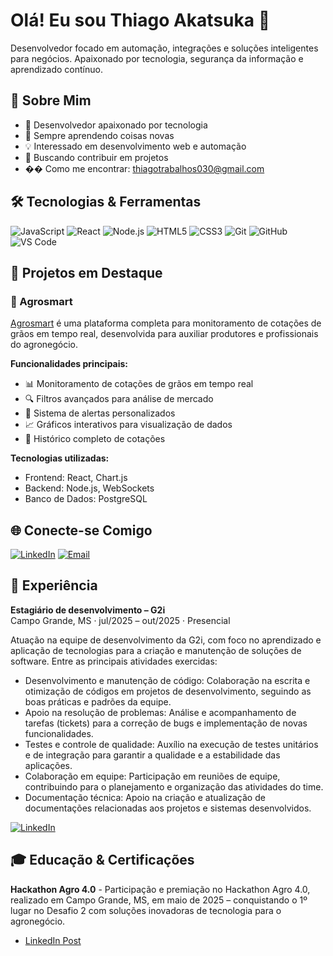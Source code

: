 # Olá! Eu sou Thiago Akatsuka 👋
Desenvolvedor focado em automação, integrações e soluções inteligentes para negócios. Apaixonado por tecnologia, segurança da informação e aprendizado contínuo.

## 🚀 Sobre Mim
<!-- Personalize sua bio aqui -->
- 🔭 Desenvolvedor apaixonado por tecnologia
- 🌱 Sempre aprendendo coisas novas
- 💡 Interessado em desenvolvimento web e automação
- 🎯 Buscando contribuir em projetos 
- �� Como me encontrar: [thiagotrabalhos030@gmail.com](mailto:thiagotrabalhos030@gmail.com)

## 🛠️ Tecnologias & Ferramentas
<!-- Adicione ou remova badges conforme suas tecnologias -->
![JavaScript](https://img.shields.io/badge/-JavaScript-F7DF1E?style=flat-square&logo=javascript&logoColor=black)
![React](https://img.shields.io/badge/-React-61DAFB?style=flat-square&logo=react&logoColor=black)
![Node.js](https://img.shields.io/badge/-Node.js-339933?style=flat-square&logo=node.js&logoColor=white)
![HTML5](https://img.shields.io/badge/-HTML5-E34F26?style=flat-square&logo=html5&logoColor=white)
![CSS3](https://img.shields.io/badge/-CSS3-1572B6?style=flat-square&logo=css3&logoColor=white)
![Git](https://img.shields.io/badge/-Git-F05032?style=flat-square&logo=git&logoColor=white)
![GitHub](https://img.shields.io/badge/-GitHub-181717?style=flat-square&logo=github&logoColor=white)
![VS Code](https://img.shields.io/badge/-VS%20Code-007ACC?style=flat-square&logo=visual-studio-code&logoColor=white)

## 🎯 Projetos em Destaque

### 🌾 Agrosmart
[Agrosmart](https://github.com/YamanariMatt/Agrosmart) é uma plataforma completa para monitoramento de cotações de grãos em tempo real, desenvolvida para auxiliar produtores e profissionais do agronegócio.

**Funcionalidades principais:**
- 📊 Monitoramento de cotações de grãos em tempo real
- 🔍 Filtros avançados para análise de mercado
- 🔔 Sistema de alertas personalizados
- 📈 Gráficos interativos para visualização de dados
- 📜 Histórico completo de cotações

**Tecnologias utilizadas:**
- Frontend: React, Chart.js
- Backend: Node.js, WebSockets
- Banco de Dados: PostgreSQL

## 🌐 Conecte-se Comigo
<!-- Adicione seus links de redes sociais -->
[![LinkedIn](https://img.shields.io/badge/-LinkedIn-0077B5?style=flat-square&logo=linkedin&logoColor=white)](https://www.linkedin.com/in/thiagoakatsuka/)
[![Email](https://img.shields.io/badge/-Email-D14836?style=flat-square&logo=gmail&logoColor=white)](mailto:thiagotrabalhos030@gmail.com)

## 💼 Experiência
<!-- Adicione sua experiência profissional -->
**Estagiário de desenvolvimento – G2i**  
Campo Grande, MS · jul/2025 – out/2025 · Presencial

Atuação na equipe de desenvolvimento da G2i, com foco no aprendizado e aplicação de tecnologias para a criação e manutenção de soluções de software. Entre as principais atividades exercidas:
- Desenvolvimento e manutenção de código: Colaboração na escrita e otimização de códigos em projetos de desenvolvimento, seguindo as boas práticas e padrões da equipe.
- Apoio na resolução de problemas: Análise e acompanhamento de tarefas (tickets) para a correção de bugs e implementação de novas funcionalidades.
- Testes e controle de qualidade: Auxílio na execução de testes unitários e de integração para garantir a qualidade e a estabilidade das aplicações.
- Colaboração em equipe: Participação em reuniões de equipe, contribuindo para o planejamento e organização das atividades do time.
- Documentação técnica: Apoio na criação e atualização de documentações relacionadas aos projetos e sistemas desenvolvidos.

[![LinkedIn](https://img.shields.io/badge/-LinkedIn-0077B5?style=flat-square&logo=linkedin&logoColor=white)](https://www.linkedin.com/in/thiagoakatsuka/)

<!-- - **Cargo** - Empresa (Período)
  - Descrição das atividades e conquistas
-->

## 🎓 Educação & Certificações
<!-- Adicione sua formação e certificações -->
**Hackathon Agro 4.0** - Participação e premiação no Hackathon Agro 4.0, realizado em Campo Grande, MS, em maio de 2025 – conquistando o 1º lugar no Desafio 2 com soluções inovadoras de tecnologia para o agronegócio.
- [LinkedIn Post](https://www.linkedin.com/feed/update/urn:li:activity:7332991910988365824/)

<!-- 
- **Curso/Graduação** - Instituição (Ano)
- **Certificação** - Plataforma (Ano)
-->
